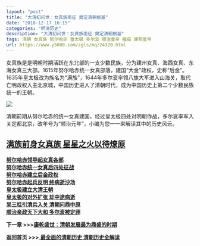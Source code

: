 ```yaml
---
layout: "post"
title: "大清初问世：女真族南征 奠定清朝根基"
date: "2018-12-17 16:15"
categories: "明清历史"
description: "大清初问世：女真族南征 奠定清朝根基"
tags: 清朝 女真族 努尔哈赤 皇太极 多尔衮 顺治皇帝 福临 康熙皇帝
url: https://www.y5000.com/zgls/mq/24320.html
---
```






女真族是是明朝时期活跃在东北部的一支少数民族，分为建州女真、海西女真、东海女真三大部。1615年努尔哈赤统一女真部落，建国“大金”政权，史称“后金”。1635年皇太极改为族名为“满族”，1644年多尔衮率领八旗大军进入山海关，取代亡明政权入主北京城，中国历史进入了清朝时代，成为中国历史上第二个少数民族统一的王朝。

![](https://img.y5000.com/uploads/allimg/170726/8-1FH610104b26.jpg)

清朝前期从努尔哈赤的统一女真建国，经过皇太极四处对明朝作战，多尔衮率军入关定都北京，改年号为“顺治元年”，小编为您一一来解读其中的历史风云。

**[满族前身女真族 星星之火以待燎原](https://www.y5000.com/zgls/mq/24168.html)**  
---  
**[努尔哈赤领导起女真各部](https://www.y5000.com/whjc/lsdg/24169.html)**  
**[努尔哈赤统一女真后四处征战](https://www.y5000.com/zgls/mq/24171.html)**  
**[努尔哈赤建立后金政权](https://www.y5000.com/zgls/mq/24173.html)**  
**[努尔哈赤起兵反明 终病逝沙场](https://www.y5000.com/zgls/mq/24175.html)**  
**[皇太极建立大清王朝](https://www.y5000.com/zgls/mq/24180.html)**  
**[皇太极的对外扩张 却中途病逝](https://www.y5000.com/zgls/mq/24183.html)**  
**[吴三桂引清兵入关 清朝问鼎中原](https://www.y5000.com/zgls/mq/24187.html)**  
**[顺治亲政天下大和 多尔衮被定罪](https://www.y5000.com/zgls/mq/24188.html)**  
  
**下一章 >>>[康乾盛世：清朝发展最为鼎盛的时期](https://www.y5000.com/zgls/mq/24323.html)**

**返回首页 >>>**[ **最全面的清朝历史 清朝历史全解读**](https://www.y5000.com/zgls/mq/24329.html)
